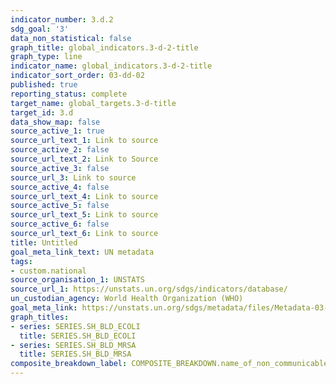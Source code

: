 ```yaml
---
indicator_number: 3.d.2
sdg_goal: '3'
data_non_statistical: false
graph_title: global_indicators.3-d-2-title
graph_type: line
indicator_name: global_indicators.3-d-2-title
indicator_sort_order: 03-dd-02
published: true
reporting_status: complete
target_name: global_targets.3-d-title
target_id: 3.d
data_show_map: false
source_active_1: true
source_url_text_1: Link to source
source_active_2: false
source_url_text_2: Link to Source
source_active_3: false
source_url_3: Link to source
source_active_4: false
source_url_text_4: Link to source
source_active_5: false
source_url_text_5: Link to source
source_active_6: false
source_url_text_6: Link to source
title: Untitled
goal_meta_link_text: UN metadata
tags:
- custom.national
source_organisation_1: UNSTATS
source_url_1: https://unstats.un.org/sdgs/indicators/database/
un_custodian_agency: World Health Organization (WHO)
goal_meta_link: https://unstats.un.org/sdgs/metadata/files/Metadata-03-0D-02.pdf
graph_titles:
- series: SERIES.SH_BLD_ECOLI
  title: SERIES.SH_BLD_ECOLI
- series: SERIES.SH_BLD_MRSA
  title: SERIES.SH_BLD_MRSA
composite_breakdown_label: COMPOSITE_BREAKDOWN.name_of_non_communicable_disease
---
```

